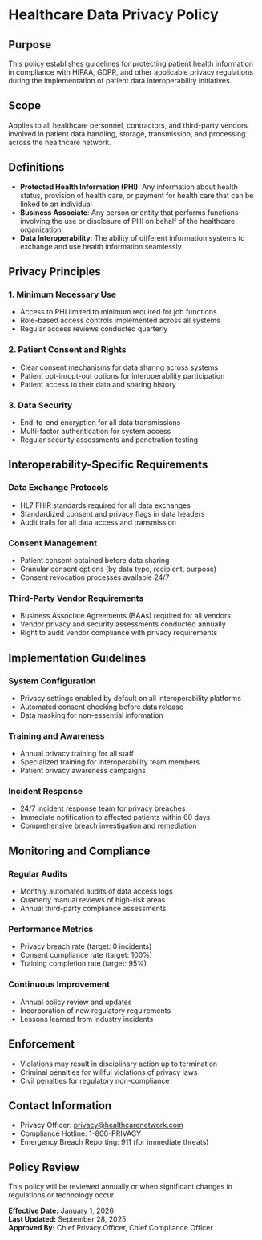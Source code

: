 # Healthcare Data Privacy Policy

## Purpose
This policy establishes guidelines for protecting patient health information in compliance with HIPAA, GDPR, and other applicable privacy regulations during the implementation of patient data interoperability initiatives.

## Scope
Applies to all healthcare personnel, contractors, and third-party vendors involved in patient data handling, storage, transmission, and processing across the healthcare network.

## Definitions
- **Protected Health Information (PHI)**: Any information about health status, provision of health care, or payment for health care that can be linked to an individual
- **Business Associate**: Any person or entity that performs functions involving the use or disclosure of PHI on behalf of the healthcare organization
- **Data Interoperability**: The ability of different information systems to exchange and use health information seamlessly

## Privacy Principles

### 1. Minimum Necessary Use
- Access to PHI limited to minimum required for job functions
- Role-based access controls implemented across all systems
- Regular access reviews conducted quarterly

### 2. Patient Consent and Rights
- Clear consent mechanisms for data sharing across systems
- Patient opt-in/opt-out options for interoperability participation
- Patient access to their data and sharing history

### 3. Data Security
- End-to-end encryption for all data transmissions
- Multi-factor authentication for system access
- Regular security assessments and penetration testing

## Interoperability-Specific Requirements

### Data Exchange Protocols
- HL7 FHIR standards required for all data exchanges
- Standardized consent and privacy flags in data headers
- Audit trails for all data access and transmission

### Consent Management
- Patient consent obtained before data sharing
- Granular consent options (by data type, recipient, purpose)
- Consent revocation processes available 24/7

### Third-Party Vendor Requirements
- Business Associate Agreements (BAAs) required for all vendors
- Vendor privacy and security assessments conducted annually
- Right to audit vendor compliance with privacy requirements

## Implementation Guidelines

### System Configuration
- Privacy settings enabled by default on all interoperability platforms
- Automated consent checking before data release
- Data masking for non-essential information

### Training and Awareness
- Annual privacy training for all staff
- Specialized training for interoperability team members
- Patient privacy awareness campaigns

### Incident Response
- 24/7 incident response team for privacy breaches
- Immediate notification to affected patients within 60 days
- Comprehensive breach investigation and remediation

## Monitoring and Compliance

### Regular Audits
- Monthly automated audits of data access logs
- Quarterly manual reviews of high-risk areas
- Annual third-party compliance assessments

### Performance Metrics
- Privacy breach rate (target: 0 incidents)
- Consent compliance rate (target: 100%)
- Training completion rate (target: 95%)

### Continuous Improvement
- Annual policy review and updates
- Incorporation of new regulatory requirements
- Lessons learned from industry incidents

## Enforcement
- Violations may result in disciplinary action up to termination
- Criminal penalties for willful violations of privacy laws
- Civil penalties for regulatory non-compliance

## Contact Information
- Privacy Officer: privacy@healthcarenetwork.com
- Compliance Hotline: 1-800-PRIVACY
- Emergency Breach Reporting: 911 (for immediate threats)

## Policy Review
This policy will be reviewed annually or when significant changes in regulations or technology occur.

**Effective Date:** January 1, 2026  
**Last Updated:** September 28, 2025  
**Approved By:** Chief Privacy Officer, Chief Compliance Officer